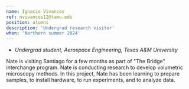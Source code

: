 ```yaml
---
name: Ignacio Vivancos
ref: nvivancos12@tamu.edu
position: alumni
description: 'Undergrad research visitor'
when: 'Northern summer 2024'
---
```


- _Undergrad student, Aerospace Engineering, Texas A&M University_

Nate is visiting Santiago for a few months as part of "The Bridge" interchange program. Nate is conducting research to develop volumetric microscopy methods. In this project, Nate has been learning to prepare samples, to install hardware, to run experiments, and to analyze data. 